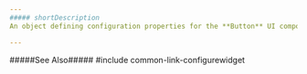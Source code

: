```yaml
---
##### shortDescription
An object defining configuration properties for the **Button** UI component.

---
```

#####See Also#####
#include common-link-configurewidget